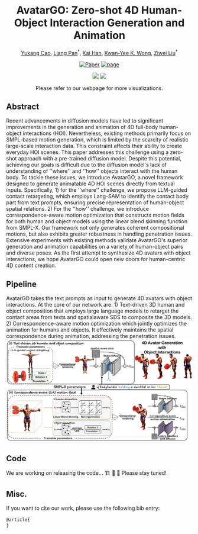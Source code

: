 <div align="center">

# AvatarGO: Zero-shot 4D Human-Object Interaction Generation and Animation
  
<a href="https://yukangcao.github.io/">Yukang Cao</a>,
<a href="https://scholar.google.com/citations?user=lSDISOcAAAAJ&hl=zh-CN">Liang Pan</a><sup>†</sup>,
<a href="https://scholar.google.com/citations?user=lSDISOcAAAAJ&hl=zh-CN">Kai Han</a>,
<a href="https://scholar.google.com/citations?user=lSDISOcAAAAJ&hl=zh-CN">Kwan-Yee K. Wong</a>,
<a href="https://liuziwei7.github.io/">Ziwei Liu</a><sup>†</sup>


[![Paper](http://img.shields.io/badge/Paper-arxiv.svg)]()
<a href="https://yukangcao.github.io/AvatarGO/"><img alt="page" src="https://img.shields.io/badge/Webpage-0054a6?logo=Google%20chrome&logoColor=white"></a>

<img src="./docs/static/avatargo-demo-1.gif">
<img src="./docs/static/avatargo-demo-2.gif">
  
Please refer to our webpage for more visualizations.
</div>

## Abstract
Recent advancements in diffusion models have led to significant improvements in the generation and animation of 4D full-body human-object interactions (HOI). Nevertheless, existing methods primarily focus on SMPL-based motion generation, which is limited by the scarcity of realistic large-scale interaction data. This constraint affects their ability to create everyday HOI scenes. This paper addresses this challenge using a zero-shot approach with a pre-trained diffusion model. Despite this potential, achieving our goals is difficult due to the diffusion model's lack of understanding of ''where'' and ''how'' objects interact with the human body. To tackle these issues, we introduce AvatarGO, a novel framework designed to generate animatable 4D HOI scenes directly from textual inputs. Specifically, 1) for the ''where'' challenge, we propose LLM-guided contact retargeting, which employs Lang-SAM to identify the contact body part from text prompts, ensuring precise representation of human-object spatial relations. 2) For the ''how'' challenge, we introduce correspondence-aware motion optimization that constructs motion fields for both human and object models using the linear blend skinning function from SMPL-X. Our framework not only generates coherent compositional motions, but also exhibits greater robustness in handling penetration issues. Extensive experiments with existing methods validate AvatarGO's superior generation and animation capabilities on a variety of human-object pairs and diverse poses. As the first attempt to synthesize 4D avatars with object interactions, we hope AvatarGO could open new doors for human-centric 4D content creation.
## Pipeline
AvatarGO takes the text prompts as input to generate 4D avatars with object interactions. At the core of our network are: 1) Text-driven 3D human and object composition that employs large language models to retarget the contact areas from texts and spatialaware SDS to composite the 3D models. 2) Correspondence-aware motion optimization which jointly optimizes the animation for humans and objects. It effectively maintains the spatial correspondence during animation, addressing the penetration issues.
<img src="./docs/static/AvatarGO-pipeline.png">

## Code
We are working on releasing the code... 🏗️ 🚧 🔨 Please stay tuned!

## Misc.
If you want to cite our work, please use the following bib entry:
```
@article{
}
```
